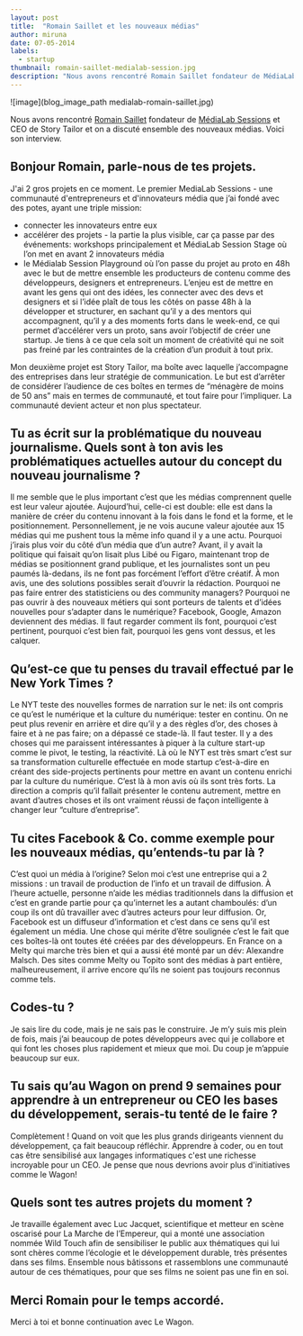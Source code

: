 ```yaml
---
layout: post
title:  "Romain Saillet et les nouveaux médias"
author: miruna
date: 07-05-2014
labels:
  - startup
thumbnail: romain-saillet-medialab-session.jpg
description: "Nous avons rencontré Romain Saillet fondateur de MédiaLab Sessions et CEO de Story Tailor et on a discuté ensemble des nouveaux médias. Voici son interview."
---
```


![image](blog_image_path medialab-romain-saillet.jpg)

Nous avons rencontré [Romain Saillet](https://twitter.com/RomainSaillet) fondateur de [MédiaLab Sessions](http://www.medialabsession.org/) et CEO de Story Tailor et on a discuté ensemble des nouveaux médias. Voici son interview.

## Bonjour Romain, parle-nous de tes projets.

J'ai 2 gros projets en ce moment. Le premier MediaLab Sessions - une communauté d'entrepreneurs et d'innovateurs média que j’ai fondé avec des potes, ayant une triple mission:

+ connecter les innovateurs entre eux
+ accélérer des projets - la partie la plus visible, car ça passe par des événements: workshops principalement et MédiaLab Session Stage où l’on met en avant 2 innovateurs média
+ le Médialab Session Playground où l’on passe du projet au proto en 48h avec le but de mettre ensemble les producteurs de contenu comme des développeurs, designers et entrepreneurs. L’enjeu est de mettre en avant les gens qui ont des idées, les connecter avec des devs et designers et si l’idée plaît de tous les côtés on passe 48h à la développer et structurer, en sachant qu’il y a des mentors qui accompagnent, qu’il y a des moments forts dans le week-end, ce qui permet d’accélérer vers un proto, sans avoir l’objectif de créer une startup. Je tiens à ce que cela soit un moment de créativité qui ne soit pas freiné par les contraintes de la création d’un produit à tout prix.

Mon deuxième projet est Story Tailor, ma boîte avec laquelle j’accompagne des entreprises dans leur stratégie de communication. Le but est d’arrêter de considérer l’audience de ces boîtes en termes de “ménagère de moins de 50 ans” mais en termes de communauté, et tout faire pour l’impliquer. La communauté devient acteur et non plus spectateur.

## Tu as écrit sur la problématique du nouveau journalisme</a>. Quels sont à ton avis les problématiques actuelles autour du concept du nouveau journalisme ?

Il me semble que le plus important c’est que les médias comprennent quelle est leur valeur ajoutée. Aujourd’hui, celle-ci est double: elle est dans la manière de créer du contenu innovant à la fois dans le fond et la forme, et le positionnement. Personnellement, je ne vois aucune valeur ajoutée aux 15 médias qui me pushent tous la même info quand il y a une actu. Pourquoi j’irais plus voir du côté d’un média que d’un autre? Avant, il y avait la politique qui faisait qu’on lisait plus Libé ou Figaro, maintenant trop de médias se positionnent grand publique, et les journalistes sont un peu paumés là-dedans, ils ne font pas forcément l’effort d’être créatif. À mon avis, une des solutions possibles serait d’ouvrir la rédaction. Pourquoi ne pas faire entrer des statisticiens ou des community managers? Pourquoi ne pas ouvrir à des nouveaux métiers qui sont porteurs de talents et d’idées nouvelles pour s’adapter dans le numérique? Facebook, Google, Amazon deviennent des médias. Il faut regarder comment ils font, pourquoi c’est pertinent, pourquoi c’est bien fait, pourquoi les gens vont dessus, et les calquer.

## Qu’est-ce que tu penses du travail effectué par le New York Times ?

Le NYT teste des nouvelles formes de narration sur le net: ils ont compris ce qu’est le numérique et la culture du numérique: tester en continu. On ne peut plus revenir en arrière et dire qu’il y a des règles d’or, des choses à faire et à ne pas faire; on a dépassé ce stade-là. Il faut tester. Il y a des choses qui me paraissent intéressantes à piquer à la culture start-up comme le pivot, le testing, la réactivité. Là où le NYT est très smart c’est sur sa transformation culturelle effectuée en mode startup c’est-à-dire en créant des side-projects pertinents pour mettre en avant un contenu enrichi par la culture du numérique. C’est là à mon avis où ils sont très forts. La direction a compris qu’il fallait présenter le contenu autrement, mettre en avant d’autres choses et ils ont vraiment réussi de façon intelligente à changer leur “culture d’entreprise”.

## Tu cites Facebook & Co. comme exemple pour les nouveaux médias, qu’entends-tu par là ?

C’est quoi un média à l’origine? Selon moi c’est une entreprise qui a 2 missions : un travail de production de l’info et un travail de diffusion. À l’heure actuelle, personne n’aide les médias traditionnels dans la diffusion et c’est en grande partie pour ça qu’internet les a autant chamboulés: d’un coup ils ont dû travailler avec d’autres acteurs pour leur diffusion. Or, Facebook est un diffuseur d’information et c’est dans ce sens qu’il est également un média. Une chose qui mérite d’être soulignée c’est le fait que ces boîtes-là ont toutes été créées par des développeurs. En France on a Melty qui marche très bien et qui a aussi été monté par un dév: Alexandre Malsch. Des sites comme Melty ou Topito sont des médias à part entière, malheureusement, il arrive encore qu’ils ne soient pas toujours reconnus comme tels.

## Codes-tu ?

Je sais lire du code, mais je ne sais pas le construire. Je m’y suis mis plein de fois, mais j’ai beaucoup de potes développeurs avec qui je collabore et qui font les choses plus rapidement et mieux que moi. Du coup je m’appuie beaucoup sur eux.

## Tu sais qu’au Wagon on prend 9 semaines pour apprendre à un entrepreneur ou CEO les bases du développement, serais-tu tenté de le faire ?

Complètement ! Quand on voit que les plus grands dirigeants viennent du développement, ça fait beaucoup réfléchir. Apprendre à coder, ou en tout cas être sensibilisé aux langages informatiques c'est une richesse incroyable pour un CEO. Je pense que nous devrions avoir plus d'initiatives comme le Wagon!

## Quels sont tes autres projets du moment ?

Je travaille également avec Luc Jacquet, scientifique et metteur en scène oscarisé pour La Marche de l’Empereur, qui a monté une association nommée Wild Touch afin de sensibiliser le public aux thématiques qui lui sont chères comme l’écologie et le développement durable, très présentes dans ses films. Ensemble nous bâtissons et rassemblons une communauté autour de ces thématiques, pour que ses films ne soient pas une fin en soi.

## Merci Romain pour le temps accordé.

Merci à toi et bonne continuation avec Le Wagon.